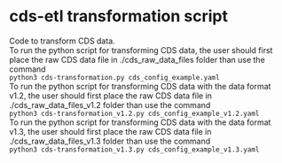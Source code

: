 # cds-etl transformation script
Code to transform CDS data.<br/>
To run the python script for transforming CDS data, the user should first place the raw CDS data file in ./cds_raw_data_files folder than use the command<br/>
```python3 cds-transformation.py cds_config_example.yaml```<br/>
To run the python script for transforming CDS data with the data format v1.2, the user should first place the raw CDS data file in ./cds_raw_data_files_v1.2 folder than use the command<br/>
```python3 cds-transformation_v1.2.py cds_config_example_v1.2.yaml```<br/>
To run the python script for transforming CDS data with the data format v1.3, the user should first place the raw CDS data file in ./cds_raw_data_files_v1.3 folder than use the command<br/>
```python3 cds-transformation_v1.3.py cds_config_example_v1.3.yaml```<br/>
